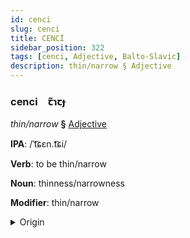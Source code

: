```yaml
---
id: cenci
slug: cenci
title: CENCİ
sidebar_position: 322
tags: [cenci, Adjective, Balto-Slavic]
description: thin/narrow § Adjective
---
```


### cenci&emsp;<span kind="abugida">ꞇ̃ɿꞇɟ</span>

*thin/narrow* **§** [Adjective](../../tags/Adjective)

**IPA**: /ˈt͡ɕɛn.t͡ɕi/

**Verb**: to be thin/narrow

**Noun**: thinness/narrowness

**Modifier**: thin/narrow

<details>
    <summary>Origin</summary>
    Kashubian cenczi [tsɛntʃi]<br/>
    <em>Balto-Slavic Language Family</em>
</details>